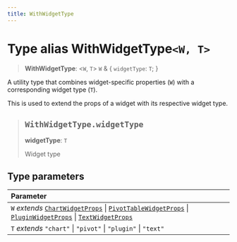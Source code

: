 ```yaml
---
title: WithWidgetType
---
```


# Type alias WithWidgetType`<W, T>`

> **WithWidgetType**: <`W`, `T`> `W` & \{
  `widgetType`: `T`;
 }

A utility type that combines widget-specific properties (`W`) with a corresponding widget type (`T`).

This is used to extend the props of a widget with its respective widget type.

> ## `WithWidgetType.widgetType`
>
> **widgetType**: `T`
>
> Widget type
>
>

## Type parameters

| Parameter |
| :------ |
| `W` *extends* [`ChartWidgetProps`](../interfaces/interface.ChartWidgetProps.md) \| [`PivotTableWidgetProps`](../interfaces/interface.PivotTableWidgetProps.md) \| [`PluginWidgetProps`](../interfaces/interface.PluginWidgetProps.md) \| [`TextWidgetProps`](../interfaces/interface.TextWidgetProps.md) |
| `T` *extends* `"chart"` \| `"pivot"` \| `"plugin"` \| `"text"` |

